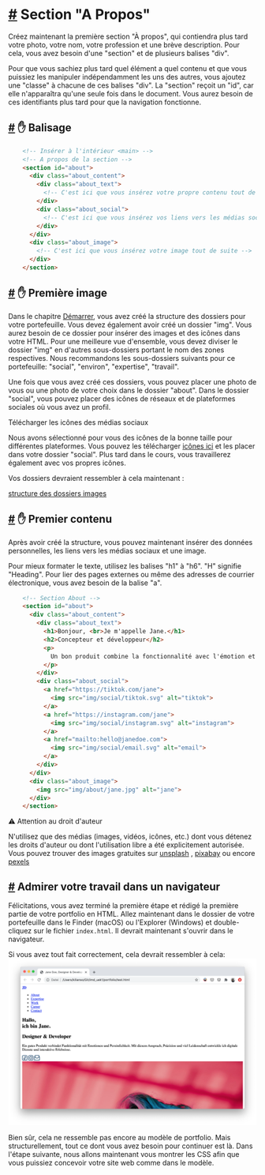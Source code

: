 [#](#section-about-markup) Section "A Propos"
===============================================

Créez maintenant la première section "À propos", qui contiendra plus tard votre photo, votre nom, votre profession et une brève description. Pour cela, vous avez besoin d'une "section" et de plusieurs balises "div".

Pour que vous sachiez plus tard quel élément a quel contenu et que vous puissiez les manipuler indépendamment les uns des autres, vous ajoutez une "classe" à chacune de ces balises "div". La "section" reçoit un "id", car elle n'apparaîtra qu'une seule fois dans le document. Vous aurez besoin de ces identifiants plus tard pour que la navigation fonctionne.

[#](#markup) :hand: Balisage
---------------------------

```html
    <!-- Insérer à l'intérieur <main> -->
    <!-- A propos de la section -->
    <section id="about">
      <div class="about_content">
        <div class="about_text">
          <!-- C'est ici que vous insérez votre propre contenu tout de suite -->
        </div>
        <div class="about_social">
          <!-- C'est ici que vous insérez vos liens vers les médias sociaux tout de suite-->
        </div>
      </div>
      <div class="about_image">
        <!-- C'est ici que vous insérez votre image tout de suite -->
      </div>
    </section>
```

[#](#dépôt-premières-images) :hand: Première image
-----------------------------------------------------------------

Dans le chapitre [Démarrer](https://inetis-ch.github.io/viscom-cie1/01.demarrer.html), vous avez créé la structure des dossiers pour votre portefeuille. Vous devez également avoir créé un dossier "img". Vous aurez besoin de ce dossier pour insérer des images et des icônes dans votre HTML. Pour une meilleure vue d'ensemble, vous devez diviser le dossier "img" en d'autres sous-dossiers portant le nom des zones respectives. Nous recommandons les sous-dossiers suivants pour ce portefeuille: "social", "environ", "expertise", "travail".

Une fois que vous avez créé ces dossiers, vous pouvez placer une photo de vous ou une photo de votre choix dans le dossier "about". Dans le dossier "social", vous pouvez placer des icônes de réseaux et de plateformes sociales où vous avez un profil.

Télécharger les icônes des médias sociaux

Nous avons sélectionné pour vous des icônes de la bonne taille pour différentes plateformes. Vous pouvez les télécharger [icônes ici](https://drive.google.com/drive/folders/1Q5IVSFHqrKXXuaijxDA3mlRRhG9h74PT?usp=sharing) et les placer dans votre dossier "social". Plus tard dans le cours, vous travaillerez également avec vos propres icônes.

Vos dossiers devraient ressembler à cela maintenant :

[structure des dossiers images](https://github.com/inetis-ch/viscom-cie1/raw/main/asset/img/img_folder.12f6ae91.png)

[#](#insérer-premier-contenu) :hand: Premier contenu
-------------------------------------------------------------

Après avoir créé la structure, vous pouvez maintenant insérer des données personnelles, les liens vers les médias sociaux et une image.

Pour mieux formater le texte, utilisez les balises "h1" à "h6". "H" signifie "Heading". Pour lier des pages externes ou même des adresses de courrier électronique, vous avez besoin de la balise "a".

```html
    <!-- Section About -->
    <section id="about">
      <div class="about_content">
        <div class="about_text">
          <h1>Bonjour, <br>Je m'appelle Jane.</h1>
          <h2>Concepteur et développeur</h2>
          <p>
            Un bon produit combine la fonctionnalité avec l'émotion et la personnalité. Je développe des services numériques et des expériences interactives avec cette exigence, cette précision et beaucoup de passion.
          </p>
        </div>
        <div class="about_social">
          <a href="https://tiktok.com/jane">
            <img src="img/social/tiktok.svg" alt="tiktok">
          </a>
          <a href="https://instagram.com/jane">
            <img src="img/social/instagram.svg" alt="instagram">
          </a>
          <a href="mailto:hello@janedoe.com">
            <img src="img/social/email.svg" alt="email">
          </a>
        </div>
      </div>
      <div class="about_image">
        <img src="img/about/jane.jpg" alt="jane">
      </div>
    </section>
```
  

:warning: Attention au droit d'auteur

N'utilisez que des médias (images, vidéos, icônes, etc.) dont vous détenez les droits d'auteur ou dont l'utilisation libre a été explicitement autorisée. Vous pouvez trouver des images gratuites sur [unsplash](https://unsplash.com) , [pixabay](https://pixabay.com) ou encore [pexels](https://pexels.com)

[#](#view-in-browser) Admirer votre travail dans un navigateur
---------------------------------------------------

Félicitations, vous avez terminé la première étape et rédigé la première partie de votre portfolio en HTML. Allez maintenant dans le dossier de votre portefeuille dans le Finder (macOS) ou l'Explorer (Windows) et double-cliquez sur le fichier `index.html`. Il devrait maintenant s'ouvrir dans le navigateur.

Si vous avez tout fait correctement, cela devrait ressembler à cela: ![structure des dossiers images](https://github.com/inetis-ch/viscom-cie1/raw/main/asset/img/preview_without_css.88875c77.png)

Bien sûr, cela ne ressemble pas encore au modèle de portfolio. Mais structurellement, tout ce dont vous avez besoin pour continuer est là. Dans l'étape suivante, nous allons maintenant vous montrer les CSS afin que vous puissiez concevoir votre site web comme dans le modèle.
